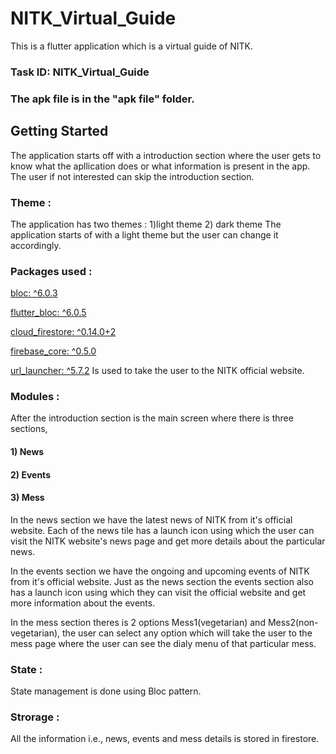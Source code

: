 # NITK_Virtual_Guide

This is a flutter application which is a virtual guide of NITK.

### Task ID: NITK_Virtual_Guide

### The apk file is in the "apk file" folder.

## Getting Started

The application starts off with a introduction section where the user gets to know what the apllication does or what information is present in the app. The user if not interested can skip the introduction section.

### Theme :

The application has two themes : 1)light theme 2) dark theme
The application starts of with a light theme but the user can change it accordingly.

### Packages used :

[bloc: ^6.0.3](https://pub.dev/packages/bloc)

[flutter_bloc: ^6.0.5](https://pub.dev/packages/flutter_bloc)

[cloud_firestore: ^0.14.0+2](https://pub.dev/packages/cloud_firestore)

[firebase_core: ^0.5.0](https://pub.dev/packages/firebase_core)

[url_launcher: ^5.7.2](https://pub.dev/packages/url_launcher) Is used to take the user to the NITK official website.

### Modules :

After the introduction section is the main screen where there is three sections,
#### 1) News
#### 2) Events
#### 3) Mess

In the news section we have the latest news of NITK from it's official website. Each of the news tile has a launch icon using which the user can visit the NITK website's news page and get more details about the particular news.

In the events section we have the ongoing and upcoming events of NITK from it's official website. Just as the news section the events section also has a launch icon using which they can visit the official website and get more information about the events.

In the mess section theres is 2 options Mess1(vegetarian) and Mess2(non-vegetarian), the user can select any option which will take the user to the mess page where the user can see the dialy menu of that particular mess. 

### State :

State management is done using Bloc pattern.

### Strorage :

All the information i.e., news, events and mess details is stored in firestore.



